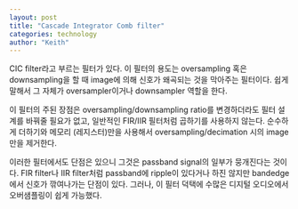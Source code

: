 ```yaml
---
layout: post
title: "Cascade Integrator Comb filter"
categories: technology
author: "Keith"
---
```


CIC filter라고 부르는 필터가 있다. 이 필터의 용도는 oversampling 혹은 downsampling을 할 때 image에 의해 신호가 왜곡되는 것을 막아주는 필터이다. 쉽게 말해서 그 자체가 oversampler이거나 downsampler 역할을 한다. 

이 필터의 주된 장점은 oversampling/downsampling ratio를 변경하더라도 필터 설계를 바꿔줄 필요가 없고, 일반적인 FIR/IIR 필터처럼 곱하기를 사용하지 않는다. 순수하게 더하기와 메모리 (레지스터)만을 사용해서 oversampling/decimation 시의 image만을 제거한다.

이러한 필터에서도 단점은 있으니 그것은 passband signal의 일부가 뭉개진다는 것이다. FIR filter나 IIR filter처럼 passband에 ripple이 있다거나 하진 않지만 bandedge에서 신호가 깎여나가는 단점이 있다. 그러나, 이 필터 덕택에 수많은 디지털 오디오에서 오버샘플링이 쉽게 가능했다. 